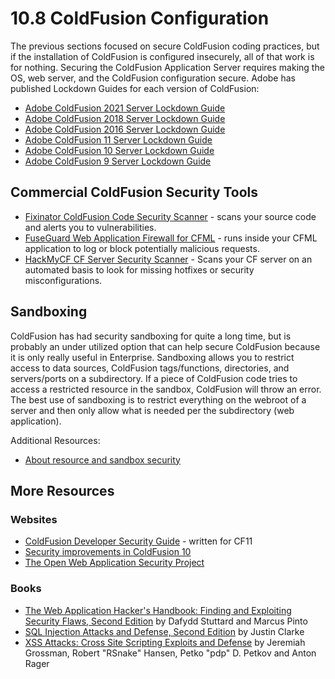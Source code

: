 # 10.8 ColdFusion Configuration

The previous sections focused on secure ColdFusion coding practices, but if the installation of ColdFusion is configured insecurely, all of that work is for nothing. Securing the ColdFusion Application Server requires making the OS, web server, and the ColdFusion configuration secure.  Adobe has published Lockdown Guides for each version of ColdFusion:

- [Adobe ColdFusion 2021 Server Lockdown Guide](https://www.adobe.com/content/dam/cc/us/en/products/coldfusion/pdfs/cf-starter-kits/coldfusion-2021-lockdown-guide-1.1.pdf)
- [Adobe ColdFusion 2018 Server Lockdown Guide](https://www.adobe.com/content/dam/acom/en/products/coldfusion/pdfs/coldfusion-2018-lockdown-guide.pdf)
- [Adobe ColdFusion 2016 Server Lockdown Guide](http://wwwimages.adobe.com/content/dam/acom/en/products/coldfusion/pdfs/coldfusion-2016-lockdown-guide.pdf)
- [Adobe ColdFusion 11 Server Lockdown Guide](https://www.adobe.com/content/dam/acom/en/products/coldfusion/pdfs/cf11/cf11-lockdown-guide.pdf)
- [Adobe ColdFusion 10 Server Lockdown Guide](https://www.adobe.com/content/dam/acom/en/devnet/security/cf10-lockdown-guide.pdf)
- [Adobe ColdFusion 9 Server Lockdown Guide](https://www.adobe.com/content/dam/acom/en/products/coldfusion/pdfs/91025512-cf9-lockdownguide-wp-ue.pdf)

## Commercial ColdFusion Security Tools

- [Fixinator ColdFusion Code Security Scanner](https://fixinator.app/) - scans your source code and alerts you to vulnerabilities.
- [FuseGuard Web Application Firewall for CFML](https://foundeo.com/security/fuseguard/) - runs inside your CFML application to log or block potentially malicious requests.
- [HackMyCF CF Server Security Scanner](https://foundeo.com/hack-my-cf/) - Scans your CF server on an automated basis to look for missing hotfixes or security misconfigurations.

## Sandboxing

ColdFusion has had security sandboxing for quite a long time, but is probably an under utilized option that can help secure ColdFusion because it is only really useful in Enterprise. Sandboxing allows you to restrict access to data sources, ColdFusion tags/functions, directories, and servers/ports on a subdirectory. If a piece of ColdFusion code tries to access a restricted resource in the sandbox, ColdFusion will throw an error. The best use of sandboxing is to restrict everything on the webroot of a server and then only allow what is needed per the subdirectory (web application).

Additional Resources:

- [About resource and sandbox security](https://helpx.adobe.com/coldfusion/developing-applications/developing-cfml-applications/securing-applications/about-resource-and-sandbox-security.html)

## More Resources

### Websites

- [ColdFusion Developer Security Guide](https://www.adobe.com/content/dam/acom/en/products/coldfusion/pdfs/cf11/cfml-developer-security-guide.pdf) - written for CF11
- [Security improvements in ColdFusion 10](http://www.adobe.com/devnet/coldfusion/articles/security-improvements.html)
- [The Open Web Application Security Project](https://www.owasp.org/index.php/Main_Page)

### Books

- [The Web Application Hacker's Handbook: Finding and Exploiting Security Flaws, Second Edition](http://www.amazon.com/The-Web-Application-Hackers-Handbook/dp/1118026470) by Dafydd Stuttard and Marcus Pinto
- [SQL Injection Attacks and Defense, Second Edition](http://www.amazon.com/Injection-Attacks-Defense-Second-Edition/dp/1597499633) by Justin Clarke
- [XSS Attacks: Cross Site Scripting Exploits and Defense](http://www.amazon.com/XSS-Attacks-Scripting-Exploits-Defense/dp/1597491543) by Jeremiah Grossman, Robert "RSnake" Hansen, Petko "pdp" D. Petkov and Anton Rager